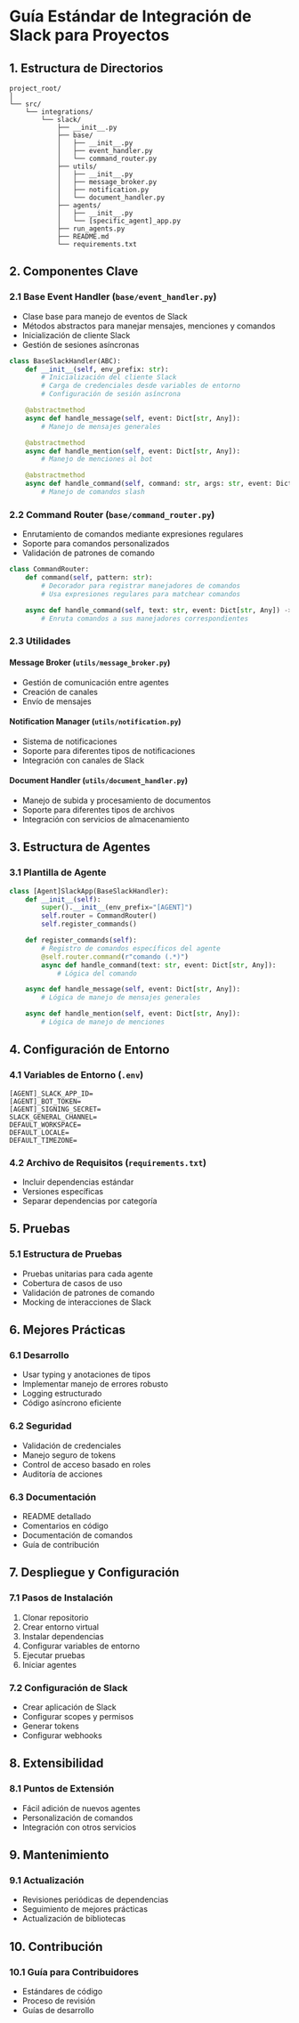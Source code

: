 # Guía Estándar de Integración de Slack para Proyectos

## 1. Estructura de Directorios

```
project_root/
│
└── src/
    └── integrations/
        └── slack/
            ├── __init__.py
            ├── base/
            │   ├── __init__.py
            │   ├── event_handler.py
            │   └── command_router.py
            ├── utils/
            │   ├── __init__.py
            │   ├── message_broker.py
            │   ├── notification.py
            │   └── document_handler.py
            ├── agents/
            │   ├── __init__.py
            │   └── [specific_agent]_app.py
            ├── run_agents.py
            ├── README.md
            └── requirements.txt
```

## 2. Componentes Clave

### 2.1 Base Event Handler (`base/event_handler.py`)

- Clase base para manejo de eventos de Slack
- Métodos abstractos para manejar mensajes, menciones y comandos
- Inicialización de cliente Slack
- Gestión de sesiones asíncronas

```python
class BaseSlackHandler(ABC):
    def __init__(self, env_prefix: str):
        # Inicialización del cliente Slack
        # Carga de credenciales desde variables de entorno
        # Configuración de sesión asíncrona

    @abstractmethod
    async def handle_message(self, event: Dict[str, Any]):
        # Manejo de mensajes generales

    @abstractmethod
    async def handle_mention(self, event: Dict[str, Any]):
        # Manejo de menciones al bot

    @abstractmethod
    async def handle_command(self, command: str, args: str, event: Dict[str, Any]):
        # Manejo de comandos slash
```

### 2.2 Command Router (`base/command_router.py`)

- Enrutamiento de comandos mediante expresiones regulares
- Soporte para comandos personalizados
- Validación de patrones de comando

```python
class CommandRouter:
    def command(self, pattern: str):
        # Decorador para registrar manejadores de comandos
        # Usa expresiones regulares para matchear comandos

    async def handle_command(self, text: str, event: Dict[str, Any]) -> bool:
        # Enruta comandos a sus manejadores correspondientes
```

### 2.3 Utilidades

#### Message Broker (`utils/message_broker.py`)

- Gestión de comunicación entre agentes
- Creación de canales
- Envío de mensajes

#### Notification Manager (`utils/notification.py`)

- Sistema de notificaciones
- Soporte para diferentes tipos de notificaciones
- Integración con canales de Slack

#### Document Handler (`utils/document_handler.py`)

- Manejo de subida y procesamiento de documentos
- Soporte para diferentes tipos de archivos
- Integración con servicios de almacenamiento

## 3. Estructura de Agentes

### 3.1 Plantilla de Agente

```python
class [Agent]SlackApp(BaseSlackHandler):
    def __init__(self):
        super().__init__(env_prefix="[AGENT]")
        self.router = CommandRouter()
        self.register_commands()

    def register_commands(self):
        # Registro de comandos específicos del agente
        @self.router.command(r"comando (.*)")
        async def handle_command(text: str, event: Dict[str, Any]):
            # Lógica del comando

    async def handle_message(self, event: Dict[str, Any]):
        # Lógica de manejo de mensajes generales

    async def handle_mention(self, event: Dict[str, Any]):
        # Lógica de manejo de menciones
```

## 4. Configuración de Entorno

### 4.1 Variables de Entorno (`.env`)

```
[AGENT]_SLACK_APP_ID=
[AGENT]_BOT_TOKEN=
[AGENT]_SIGNING_SECRET=
SLACK_GENERAL_CHANNEL=
DEFAULT_WORKSPACE=
DEFAULT_LOCALE=
DEFAULT_TIMEZONE=
```

### 4.2 Archivo de Requisitos (`requirements.txt`)

- Incluir dependencias estándar
- Versiones específicas
- Separar dependencias por categoría

## 5. Pruebas

### 5.1 Estructura de Pruebas

- Pruebas unitarias para cada agente
- Cobertura de casos de uso
- Validación de patrones de comando
- Mocking de interacciones de Slack

## 6. Mejores Prácticas

### 6.1 Desarrollo

- Usar typing y anotaciones de tipos
- Implementar manejo de errores robusto
- Logging estructurado
- Código asíncrono eficiente

### 6.2 Seguridad

- Validación de credenciales
- Manejo seguro de tokens
- Control de acceso basado en roles
- Auditoría de acciones

### 6.3 Documentación

- README detallado
- Comentarios en código
- Documentación de comandos
- Guía de contribución

## 7. Despliegue y Configuración

### 7.1 Pasos de Instalación

1. Clonar repositorio
2. Crear entorno virtual
3. Instalar dependencias
4. Configurar variables de entorno
5. Ejecutar pruebas
6. Iniciar agentes

### 7.2 Configuración de Slack

- Crear aplicación de Slack
- Configurar scopes y permisos
- Generar tokens
- Configurar webhooks

## 8. Extensibilidad

### 8.1 Puntos de Extensión

- Fácil adición de nuevos agentes
- Personalización de comandos
- Integración con otros servicios

## 9. Mantenimiento

### 9.1 Actualización

- Revisiones periódicas de dependencias
- Seguimiento de mejores prácticas
- Actualización de bibliotecas

## 10. Contribución

### 10.1 Guía para Contribuidores

- Estándares de código
- Proceso de revisión
- Guías de desarrollo
